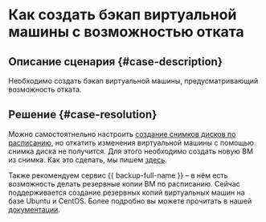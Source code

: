 # Как создать бэкап виртуальной машины с возможностью отката


## Описание сценария {#case-description}

Необходимо создать бэкап виртуальной машины, предусматривающий возможность отката.

## Решение {#case-resolution}

Можно самостоятнельно настроить [создание снимков дисков по расписанию](../../../compute/operations/snapshot-control/create-schedule), но откатить изменения виртуальной машины с помощью снимка диска не получится. Для этого необходимо создать новую  ВМ из снимка. Как это сделать, мы пишем [здесь](../../../compute/operations/vm-create/create-from-snapshots).

Также рекомендуем сервис {{ backup-full-name }} – в нём есть возможность делать резервные копии ВМ по расписанию. Сейчас поддерживается создание резервных копий виртуальных машин на базе Ubuntu и CentOS. Более подробно вы можете прочитать в нашей [документации](../../../backup/concepts/).